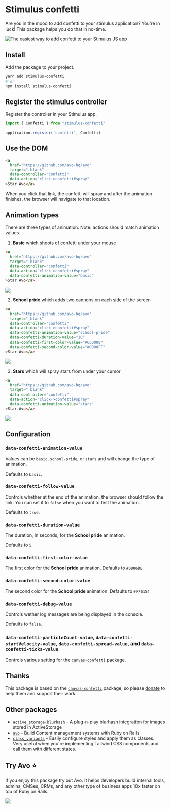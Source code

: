 # Stimulus confetti

Are you in the mood to add confetti to your stimulus application? You're in luck! This package helps you do that in no-time.


![The easiest way to add confetti to your Stimulus JS app](school-pride.gif)

## Install

Add the package to your project.

```bash
yarn add stimulus-confetti
# or
npm install stimulus-confetti
```

## Register the stimulus controller

Register the controller in your Stimulus app.

```javascript
import { Confetti } from "stimulus-confetti"

application.register('confetti', Confetti)
```

## Use the DOM

```html
<a
  href="https://github.com/avo-hq/avo"
  target="_blank"
  data-controller="confetti"
  data-action="click->confetti#spray"
>Star Avo</a>
```

When you click that link, the confetti will spray and after the animation finishes, the browser will navigate to that location.

## Animation types

There are three types of animation. Note: actions should match animation values.

1. **Basic** which shoots of confetti under your mouse

```html
<a
  href="https://github.com/avo-hq/avo"
  target="_blank"
  data-controller="confetti"
  data-action="click->confetti#spray"
  data-confetti-animation-value="basic"
>Star Avo</a>
```

![](basic.gif)

2. **School pride** which adds two cannons on each side of the screen

```html
<a
  href="https://github.com/avo-hq/avo"
  target="_blank"
  data-controller="confetti"
  data-action="click->confetti#spray"
  data-confetti-animation-value="school-pride"
  data-confetti-duration-value="10"
  data-confetti-first-color-value="#CC0000"
  data-confetti-second-color-value="#0000FF"
>Star Avo</a>
```

![](school-pride.gif)

3. **Stars** which will spray stars from under your cursor

```html
<a
  href="https://github.com/avo-hq/avo"
  target="_blank"
  data-controller="confetti"
  data-action="click->confetti#spray"
  data-confetti-animation-value="stars"
>Star Avo</a>
```

![](stars.gif)

## Configuration

### `data-confetti-animation-value`

Values can be `basic`, `school-pride`, or `stars` and will change the type of animation.

Defaults to `basic`.

### `data-confetti-follow-value`

Controls whether at the end of the animation, the browser should follow the link. You can set it to `false` when you want to test the animation.

Defaults to `true`.

### `data-confetti-duration-value`

The duration, in seconds, for the **School pride** animation.

Defaults to `5`.

### `data-confetti-first-color-value`

The first color for the **School pride** animation.
Defaults to `#0886DE`

### `data-confetti-second-color-value`

The second color for the **School pride** animation.
Defaults to `#FF6154`

### `data-confetti-debug-value`

Controls wether log messages are being displayed in the console.

Defaults to `false`.

### `data-confetti-particleCount-value`, `data-confetti-startVelocity-value`, `data-confetti-spread-value`, and `data-confetti-ticks-value`

Controls various setting for the [`canvas-confetti`](https://github.com/catdad/canvas-confetti) package.

## Thanks

This package is based on the [`canvas-confetti`](https://github.com/catdad/canvas-confetti) package, so please [donate](https://github.com/sponsors/catdad) to help them and support their work.

## Other packages

- [`active_storage-blurhash`](https://github.com/avo-hq/active_storage-blurhash) - A plug-n-play [blurhash](https://blurha.sh/) integration for images stored in ActiveStorage
 - [`avo`](https://github.com/avo-hq/avo) - Build Content management systems with Ruby on Rails
 - [`class_variants`](https://github.com/avo-hq/class_variants) - Easily configure styles and apply them as classes. Very useful when you're implementing Tailwind CSS components and call them with different states.

## Try Avo ⭐️

If you enjoy this package try out Avo. It helps developers build internal tools, admins, CMSes, CRMs, and any other type of business apps 10x faster on top of Ruby on Rails.

[![](./logo-on-white.png)](https://github.com/avo-hq/avo)
